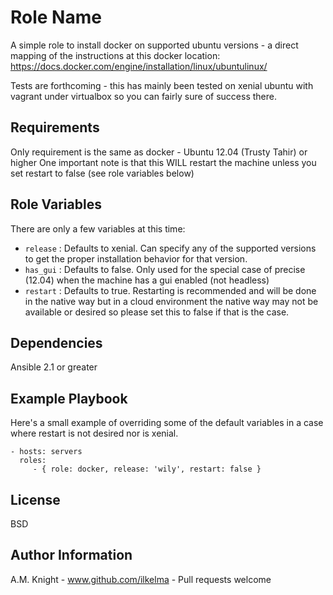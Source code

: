 Role Name
=========

A simple role to install docker on supported ubuntu versions - a direct mapping of the instructions at this docker location: 
https://docs.docker.com/engine/installation/linux/ubuntulinux/

Tests are forthcoming - this has mainly been tested on xenial ubuntu with vagrant under virtualbox so you can fairly sure of success there.

Requirements
------------

Only requirement is the same as docker - Ubuntu 12.04 (Trusty Tahir) or higher
One important note is that this WILL restart the machine unless you set restart to false (see role variables below)

Role Variables
--------------

There are only a few variables at this time:
- `release` : Defaults to xenial. Can specify any of the supported versions to get the proper installation behavior for that version.
- `has_gui` : Defaults to false. Only used for the special case of precise (12.04) when the machine has a gui enabled (not headless)
- `restart` : Defaults to true. Restarting is recommended and will be done in the native way but in a cloud environment the native way may not be available or desired so please set this to false if that is the case. 

Dependencies
------------

Ansible 2.1 or greater

Example Playbook
----------------

Here's a small example of overriding some of the default variables in a case where restart is not desired nor is xenial.

    - hosts: servers
      roles:
         - { role: docker, release: 'wily', restart: false }

License
-------

BSD

Author Information
------------------

A.M. Knight - www.github.com/ilkelma - Pull requests welcome